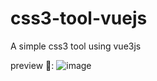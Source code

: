 # css3-tool-vuejs
A simple css3 tool using vue3js


preview 📱:
![image](https://user-images.githubusercontent.com/51031526/212737620-d85e2c06-c2d7-4b8f-a22a-f344efea149c.png)

